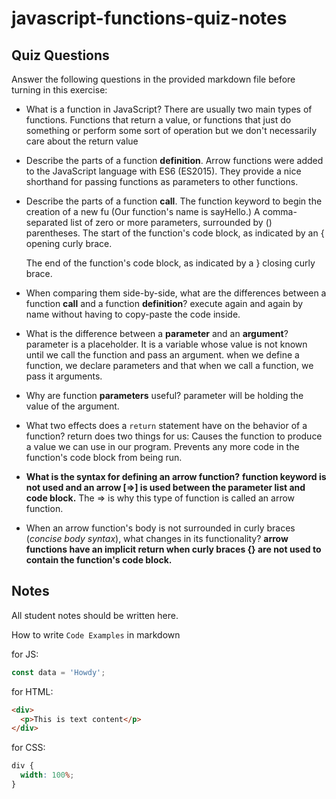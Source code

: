 # javascript-functions-quiz-notes

## Quiz Questions

Answer the following questions in the provided markdown file before turning in this exercise:

- What is a function in JavaScript?
  There are usually two main types of functions. Functions that return a value, or functions that just do something or perform some sort of operation but we don't necessarily care about the return value
- Describe the parts of a function **definition**.
  Arrow functions were added to the JavaScript language with ES6 (ES2015). They provide a nice shorthand for passing functions as parameters to other functions.
- Describe the parts of a function **call**.
  The function keyword to begin the creation of a new fu (Our function's name is sayHello.)
  A comma-separated list of zero or more parameters, surrounded by () parentheses.
  The start of the function's code block, as indicated by an { opening curly brace.

  The end of the function's code block, as indicated by a } closing curly brace.

- When comparing them side-by-side, what are the differences between a function **call** and a function **definition**?
  execute again and again by name without having to copy-paste the code inside.
- What is the difference between a **parameter** and an **argument**?
  parameter is a placeholder. It is a variable whose value is not known until we call the function and pass an argument.
  when we define a function, we declare parameters and that when we call a function, we pass it arguments.
- Why are function **parameters** useful?
  parameter will be holding the value of the argument.
- What two effects does a `return` statement have on the behavior of a function?
  return does two things for us:
  Causes the function to produce a value we can use in our program.
  Prevents any more code in the function's code block from being run.

- **What is the syntax for defining an arrow function?**
  **function keyword is not used and an arrow [=>] is used between the parameter list and code block.** The => is why this type of function is called an arrow function.

- When an arrow function's body is not surrounded in curly braces (_concise body syntax_), what changes in its functionality?
  **arrow functions have an implicit return when curly braces {} are not used to contain the function's code block.**

## Notes

All student notes should be written here.

How to write `Code Examples` in markdown

for JS:

```javascript
const data = 'Howdy';
```

for HTML:

```html
<div>
  <p>This is text content</p>
</div>
```

for CSS:

```css
div {
  width: 100%;
}
```
